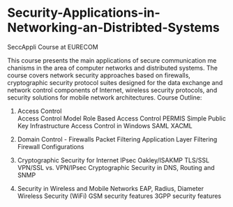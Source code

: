 # Security-Applications-in-Networking-an-Distribted-Systems
SeccAppli Course at EURECOM

This course presents the main applications of secure communication me chanisms in the area of computer networks and distributed systems. The course covers network security approaches based on firewalls, cryptographic security protocol suites designed for the data exchange and network control components of Internet, wireless security protocols, and security solutions for mobile network architectures.
Course Outline:

1. Access Control                                                 
 Access Control Model 
 Role Based Access Control
 PERMIS
 Simple Public Key Infrastructure
 Access Control in Windows
 SAML
 XACML

2. Domain Control - Firewalls
Packet Filtering
Application Layer Filtering
Firewall Configurations


3. Cryptographic Security for Internet
IPsec
Oakley/ISAKMP
TLS/SSL
VPN/SSL vs. VPN/IPsec
Cryptographic Security in DNS, 
Routing and SNMP


4. Security in Wireless and Mobile Networks
EAP, Radius, Diameter 
Wireless Security (WiFi)
GSM security features
3GPP security features








